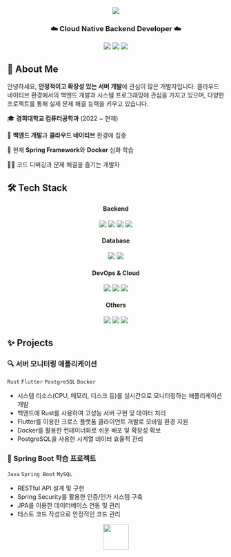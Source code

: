 <!--
  색상 팔레트:
  파스텔 핑크: #ffb6c1
  밝은 핑크: #ffd6ec
  라이트 코랄: #f4c2c2
  라일락 핑크: #ffc6d9
  수채화 핑크: #ffcad4
-->
<div align="center">
  <img src="https://capsule-render.vercel.app/api?type=venom&color=ffcad4&height=200&section=header&text=Hi%20there,%20I'm%20Yunmi%20Jeong&fontSize=36&fontColor=4A4A4A&animation=fadeIn&fontAlignY=50" />
  <h3>☁️ Cloud Native Backend Developer ☁️</h3>
  <p>
    <a href="mailto:yunmiii0226@khu.ac.kr"><img src="https://img.shields.io/badge/Email-D14836?style=for-the-badge&logo=gmail&logoColor=white&color=ffd6ec"/></a>
    <a href="https://github.com/yunmi-dev"><img src="https://img.shields.io/badge/GitHub-181717?style=for-the-badge&logo=github&logoColor=white&color=ffb6c1"/></a>
    <a href="https://velog.io/@yovnmzz"><img src="https://img.shields.io/badge/Velog-20C997?style=for-the-badge&logo=velog&logoColor=white&color=ffdbe9"/></a>
  </p>
</div>

## 🌷 About Me
안녕하세요, **안정적이고 확장성 있는 서버 개발**에 관심이 많은 개발자입니다. 클라우드 네이티브 환경에서의 백엔드 개발과 시스템 프로그래밍에 관심을 가지고 있으며, 다양한 프로젝트를 통해 실제 문제 해결 능력을 키우고 있습니다.

🎓 **경희대학교 컴퓨터공학과** (2022 ~ 현재)

🥔 **백엔드 개발**과 **클라우드 네이티브** 환경에 집중

🌱 현재 **Spring Framework**와 **Docker** 심화 학습

👩‍💻 코드 디버깅과 문제 해결을 즐기는 개발자

## 🛠️ Tech Stack
<div align="center">
  <h4>Backend</h4>
  <p>
    <img src="https://img.shields.io/badge/Java-ED8B00?style=for-the-badge&logo=openjdk&logoColor=white" />
    <img src="https://img.shields.io/badge/Spring-6DB33F?style=for-the-badge&logo=spring&logoColor=white" />
    <img src="https://img.shields.io/badge/Spring_Boot-6DB33F?style=for-the-badge&logo=springboot&logoColor=white" />
    <img src="https://img.shields.io/badge/Rust-000000?style=for-the-badge&logo=rust&logoColor=white" />
  </p>
  
  <h4>Database</h4>
  <p>
    <img src="https://img.shields.io/badge/MySQL-4479A1?style=for-the-badge&logo=mysql&logoColor=white" />
    <img src="https://img.shields.io/badge/PostgreSQL-336791?style=for-the-badge&logo=postgresql&logoColor=white" />
  </p>
  
  <h4>DevOps & Cloud</h4>
  <p>
    <img src="https://img.shields.io/badge/Docker-2496ED?style=for-the-badge&logo=docker&logoColor=white" />
    <img src="https://img.shields.io/badge/Jenkins-D24939?style=for-the-badge&logo=jenkins&logoColor=white" />
    <img src="https://img.shields.io/badge/Git-F05032?style=for-the-badge&logo=git&logoColor=white" />
  </p>
  
  <h4>Others</h4>
  <p>
    <img src="https://img.shields.io/badge/Flutter-02569B?style=for-the-badge&logo=flutter&logoColor=white" />
    <img src="https://img.shields.io/badge/Python-3776AB?style=for-the-badge&logo=python&logoColor=white" />
    <img src="https://img.shields.io/badge/C-A8B9CC?style=for-the-badge&logo=c&logoColor=black" />
  </p>
</div>

## ✨ Projects
### 🔍 서버 모니터링 애플리케이션
`Rust` `Flutter` `PostgreSQL` `Docker`
- 시스템 리소스(CPU, 메모리, 디스크 등)를 실시간으로 모니터링하는 애플리케이션 개발
- 백엔드에 Rust를 사용하여 고성능 서버 구현 및 데이터 처리
- Flutter를 이용한 크로스 플랫폼 클라이언트 개발로 모바일 환경 지원
- Docker를 활용한 컨테이너화로 쉬운 배포 및 확장성 확보
- PostgreSQL을 사용한 시계열 데이터 효율적 관리

### 🌱 Spring Boot 학습 프로젝트
`Java` `Spring Boot` `MySQL`
- RESTful API 설계 및 구현
- Spring Security를 활용한 인증/인가 시스템 구축
- JPA를 이용한 데이터베이스 연동 및 관리
- 테스트 코드 작성으로 안정적인 코드 관리

<!-- 푸터 GIF -->
<p align="center">
  <img src="https://media.giphy.com/media/mGcNjsfWAjY5AEZNw6/giphy.gif" width="60">
</p>
